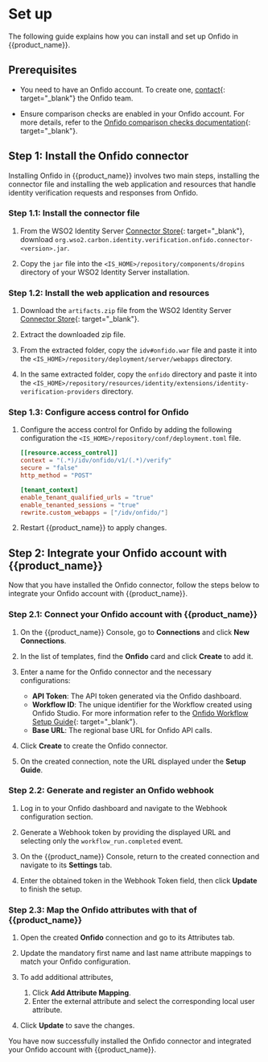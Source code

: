 # Set up

The following guide explains how you can install and set up Onfido in {{product_name}}.

## Prerequisites

- You need to have an Onfido account. To create one, [contact](https://onfido.com/signup/){: target="_blank"} the Onfido team.

- Ensure comparison checks are enabled in your Onfido account. For more details, refer to the [Onfido comparison checks documentation](https://documentation.onfido.com/api/latest/#data_comparison){: target="_blank"}.

## Step 1: Install the Onfido connector

Installing Onfido in {{product_name}} involves two main steps, installing the connector file and installing the web application and resources that handle identity verification requests and responses from Onfido.

### Step 1.1: Install the connector file

1. From the WSO2 Identity Server [Connector Store](https://store.wso2.com/connector/identity-verification-onfido){: target="_blank"}, download `org.wso2.carbon.identity.verification.onfido.connector-<version>.jar`.

2. Copy the `jar` file into the `<IS_HOME>/repository/components/dropins` directory of your WSO2 Identity Server installation.

### Step 1.2: Install the web application and resources

1. Download the `artifacts.zip` file from the WSO2 Identity Server [Connector Store](https://store.wso2.com/connector/identity-verification-onfido){: target="_blank"}.

2. Extract the downloaded zip file.

3. From the extracted folder, copy the `idv#onfido.war` file and paste it into the `<IS_HOME>/repository/deployment/server/webapps` directory.

4. In the same extracted folder, copy the `onfido` directory and paste it into the `<IS_HOME>/repository/resources/identity/extensions/identity-verification-providers` directory.

### Step 1.3: Configure access control for Onfido

1. Configure the access control for Onfido by adding the following configuration the `<IS_HOME>/repository/conf/deployment.toml` file.

    ```toml
    [[resource.access_control]]
    context = "(.*)/idv/onfido/v1/(.*)/verify"
    secure = "false"
    http_method = "POST"

    [tenant_context]
    enable_tenant_qualified_urls = "true"
    enable_tenanted_sessions = "true"
    rewrite.custom_webapps = ["/idv/onfido/"]
    ```

2. Restart {{product_name}} to apply changes.

## Step 2: Integrate your Onfido account with {{product_name}}

Now that you have installed the Onfido connector, follow the steps below to integrate your Onfido account with {{product_name}}.

### Step 2.1: Connect your Onfido account with {{product_name}}

1. On the {{product_name}} Console, go to **Connections** and click **New Connections**.

2. In the list of templates, find the **Onfido** card and click **Create** to add it.

3. Enter a name for the Onfido connector and the necessary configurations:

    - **API Token**: The API token generated via the Onfido dashboard.
    - **Workflow ID**: The unique identifier for the Workflow created using Onfido Studio. For more information refer  to the [Onfido Workflow Setup Guide](onfido-setup-guide.md){: target="_blank"}.
    - **Base URL**: The regional base URL for Onfido API calls.
  
4. Click **Create** to create the Onfido connector.

5. On the created connection, note the URL displayed under the **Setup Guide**.

### Step 2.2: Generate and register an Onfido webhook

1. Log in to your Onfido dashboard and navigate to the Webhook configuration section. 

2. Generate a Webhook token by providing the displayed URL and selecting only the `workflow_run.completed` event.

3. On the {{product_name}} Console, return to the created connection and navigate to its **Settings** tab.

4. Enter the obtained token in the Webhook Token field, then click **Update** to finish the setup.

### Step 2.3: Map the Onfido attributes with that of {{product_name}}

1. Open the created **Onfido** connection and go to its Attributes tab.

2. Update the mandatory first name and last name attribute mappings to match your Onfido configuration.

3. To add additional attributes,

    1. Click **Add Attribute Mapping**.
    2. Enter the external attribute and select the corresponding local user attribute.

4. Click **Update** to save the changes.

You have now successfully installed the Onfido connector and integrated your Onfido account with {{product_name}}.
